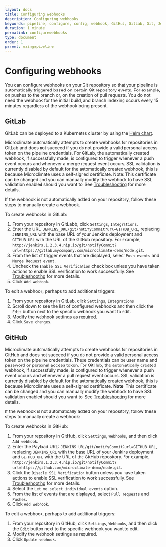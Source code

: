 ```yaml
---
layout: docs
title: Configuring webhooks
description: Configuring webhooks
keywords: pipeline, configure, config, webhook, GitHub, GitLab, Git, Jenkins, pipeline, Kubernetes, Helm chart
duration: 1 minute
permalink: configurewebhooks
type: document
order: 1
parent: usingapipeline
---
```


# Configuring webhooks

You can configure webhooks on your Git repository so that your pipeline is automatically triggered based on certain Git repository events. For example, on pushes to the branch or, on the creation of pull requests. You do not need the webhook for the initial build, and branch indexing occurs every 15 minutes regardless of the webhook being present.

## GitLab

GitLab can be deployed to a Kubernetes cluster by using the [Helm chart](https://docs.gitlab.com/ce/install/kubernetes/gitlab_omnibus.html).

Microclimate automatically attempts to create webhooks for repositories in GitLab and does not succeed if you do not provide a valid personal access token on the pipeline credentials. For GitLab, the automatically created webhook, if successfully made, is configured to trigger whenever a push event occurs and whenever a merge request event occurs. SSL validation is currently disabled by default for the automatically created webhook, this is because Microclimate uses a self-signed certificate.  Note: This certificate can be changed and you can manually modify the webhook to have SSL validation enabled should you want to. See [Troubleshooting](troubleshooting) for more details.

If the webhook is not automatically added on your repository, follow these steps to manually create a webhook.

To create webhooks in GitLab:

1. From your repository in GitLabb, click `Settings`, `Integrations`.
2. Enter the URL: `JENKINS_URL/git/notifyCommit?url=GITHUB_URL`, replacing `JENKINS_URL` with the base URL of your Jenkins deployment and `GITHUB_URL` with the URL of the GitHub repository. For example, `http://jenkins.1.2.3.4.nip.io/git/notifyCommit?url=https://gitlab.mycompany.com/microclimate-demo/node.git`.
3. From the list of trigger events that are displayed, select `Push events` and `Merge Request event`.
4. Uncheck the `Enable SSL Verification` check box unless you have taken actions to enable SSL verification to work successfully. See [Troubleshooting](troubleshooting) for more details.
5. Click `Add webhook`.

To edit a webhook, perhaps to add additional triggers:

1. From your repository in GitLab, click `Settings`, `Integrations`
2. Scroll down to see the list of configured webhooks and then click the `Edit` button next to the specific webhook you want to edit.
2. Modify the webhook settings as required.
3. Click `Save changes`.

## GitHub

Microclimate automatically attempts to create webhooks for repositories in GitHub and does not succeed if you do not provide a valid personal access token on the pipeline credentials. These credentials can be user name and password or personal access token. For GitHub, the automatically created webhook, if successfully made, is configured to trigger whenever a push event occurs and whenever a pull request event occurs. SSL validation is currently disabled by default for the automatically created webhook, this is because Microclimate uses a self-signed certificate. **Note:** This certificate can be changed and you can manually modify the webhook to have SSL validation enabled should you want to. See [Troubleshooting](troubleshooting) for more details.

If the webhook is not automatically added on your repository, follow these steps to manually create a webhook:

To create webhooks in GitHub:

1. From your repository in GitHub, click `Settings`, `Webhooks`, and then click `Add webhook`.
2. Enter the Payload URL: `JENKINS_URL/git/notifyCommit?url=GITHUB_URL`, replacing `JENKINS_URL` with the base URL of your Jenkins deployment and `GITHUB_URL` with the URL of the GitHub repository. For example, `http://jenkins.1.2.3.4.nip.io/git/notifyCommit?url=https://github.com/microclimate-demo/node.git`.
3. Click the `Disable SSL Verification` button unless you have taken actions to enable SSL verification to work successfully. See [Troubleshooting](troubleshooting) for more details.
4. Select the `Let me select individual events` option.
5. From the list of events that are displayed, select `Pull requests` and `Pushes`.
6. Click `Add webhook`.

To edit a webhook, perhaps to add additional triggers:

1. From your repository in GitHub, click `Settings`, `Webhooks`, and then click the `Edit` button next to the specific webhook you want to edit.
2. Modify the webhook settings as required.
3. Click `Update webhook`.
